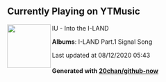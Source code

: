 ## Currently Playing on YTMusic

[<img align="left" width="100" src="https://lh3.googleusercontent.com/Bg2XdwT08DVNriH5MlB5se-ovIsicNSep3eetoK1QwWiek4tJxLBuz93EiRE9EqQD0DFWEOiEsxHUeBL">](https://music.youtube.com/channel/UCTUR0sVEkD8T5MlSHqgaI_Q)

IU - Into the I-LAND

**Albums**: I-LAND Part.1 Signal Song

Last updated at 08/12/2020 05:43

#### Generated with [20chan/github-now](https://github.com/20chan/github-now)


<!--
**20chan/20chan** is a ✨ _special_ ✨ repository because its `README.md` (this file) appears on your GitHub profile.

Here are some ideas to get you started:

- 🔭 I’m currently working on ...
- 🌱 I’m currently learning ...
- 👯 I’m looking to collaborate on ...
- 🤔 I’m looking for help with ...
- 💬 Ask me about ...
- 📫 How to reach me: ...
- 😄 Pronouns: ...
- ⚡ Fun fact: ...
-->
